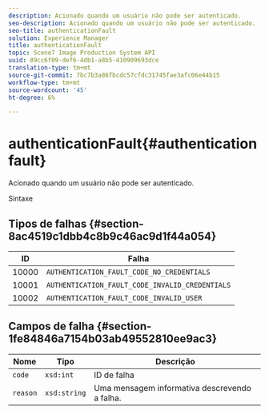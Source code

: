 ```yaml
---
description: Acionado quando um usuário não pode ser autenticado.
seo-description: Acionado quando um usuário não pode ser autenticado.
seo-title: authenticationFault
solution: Experience Manager
title: authenticationFault
topic: Scene7 Image Production System API
uuid: 89cc6f09-def6-4db1-a8b5-410909693dce
translation-type: tm+mt
source-git-commit: 7bc7b3a86fbcdc57cfdc31745fae3afc06e44b15
workflow-type: tm+mt
source-wordcount: '45'
ht-degree: 6%

---
```



# authenticationFault{#authenticationfault}

Acionado quando um usuário não pode ser autenticado.

Sintaxe

## Tipos de falhas {#section-8ac4519c1dbb4c8b9c46ac9d1f44a054}

| ID | Falha |
|---|---|
| 10000 | `AUTHENTICATION_FAULT_CODE_NO_CREDENTIALS` |
| 10001 | `AUTHENTICATION_FAULT_CODE_INVALID_CREDENTIALS` |
| 10002 | `AUTHENTICATION_FAULT_CODE_INVALID_USER` |

## Campos de falha {#section-1fe84846a7154b03ab49552810ee9ac3}

| Nome | Tipo | Descrição |
|---|---|---|
| `code` | `xsd:int` | ID de falha |
| `reason` | `xsd:string` | Uma mensagem informativa descrevendo a falha. |

